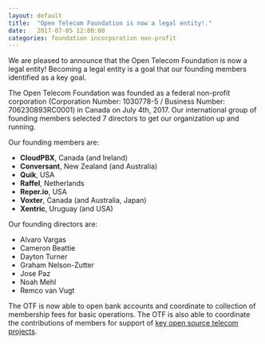 ```yaml
---
layout: default
title:  "Open Telecom Foundation is now a legal entity!."
date:   2017-07-05 12:00:00
categories: foundation incorporation non-profit
---
```


We are pleased to announce that the Open Telecom Foundation is now a legal entity!  Becoming a legal entity is a goal that our founding members identified as a key goal.

The Open Telecom Foundation was founded as a federal non-profit corporation (Corporation Number: 1030778-5 / Business Number: 706230893RC0001) in Canada on July 4th, 2017. Our international group of founding members selected 7 directors to get our organization up and running.

Our founding members are:
* **CloudPBX**, Canada (and Ireland)
* **Conversant**, New Zealand (and Australia)
* **Quik**, USA
* **Raffel**, Netherlands
* **Reper.io**, USA
* **Voxter**, Canada (and Australia, Japan)
* **Xentric**, Uruguay (and USA)

Our founding directors are:
* Alvaro Vargas
* Cameron Beattie
* Dayton Turner
* Graham Nelson-Zutter
* Jose Paz
* Noah Mehl
* Remco van Vugt

The OTF is now able to open bank accounts and coordinate to collection of membership fees for basic operations. The OTF is also able to coordinate the contributions of members for support of [key open source telecom projects](/projects.html).

